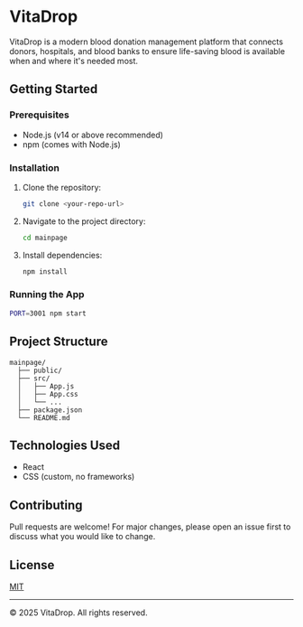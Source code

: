 # VitaDrop

VitaDrop is a modern blood donation management platform that connects donors, hospitals, and blood banks to ensure life-saving blood is available when and where it's needed most.

## Getting Started

### Prerequisites
- Node.js (v14 or above recommended)
- npm (comes with Node.js)

### Installation
1. Clone the repository:
	```sh
	git clone <your-repo-url>
	```
2. Navigate to the project directory:
	```sh
	cd mainpage
	```
3. Install dependencies:
	```sh
	npm install
	```

### Running the App
```sh
PORT=3001 npm start
```

## Project Structure
```
mainpage/
  ├── public/
  ├── src/
  │   ├── App.js
  │   ├── App.css
  │   └── ...
  ├── package.json
  └── README.md
```

## Technologies Used
- React
- CSS (custom, no frameworks)

## Contributing
Pull requests are welcome! For major changes, please open an issue first to discuss what you would like to change.

## License
[MIT](LICENSE)

---
© 2025 VitaDrop. All rights reserved.
